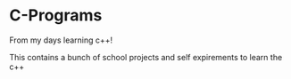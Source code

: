 # C-Programs
From my days learning c++!


This contains a bunch of school projects and self expirements to learn the c++ 
